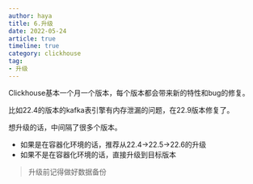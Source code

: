 ```yaml
---
author: haya
title: 6.升级
date: 2022-05-24
article: true
timeline: true
category: clickhouse
tag:
- 升级
---
```


Clickhouse基本一个月一个版本，每个版本都会带来新的特性和bug的修复。

比如22.4的版本的kafka表引擎有内存泄漏的问题，在22.9版本修复了。

想升级的话，中间隔了很多个版本。
- 如果是在容器化环境的话，推荐从22.4->22.5->22.6的升级
- 如果不是在容器化环境的话，直接升级到目标版本
> 升级前记得做好数据备份
